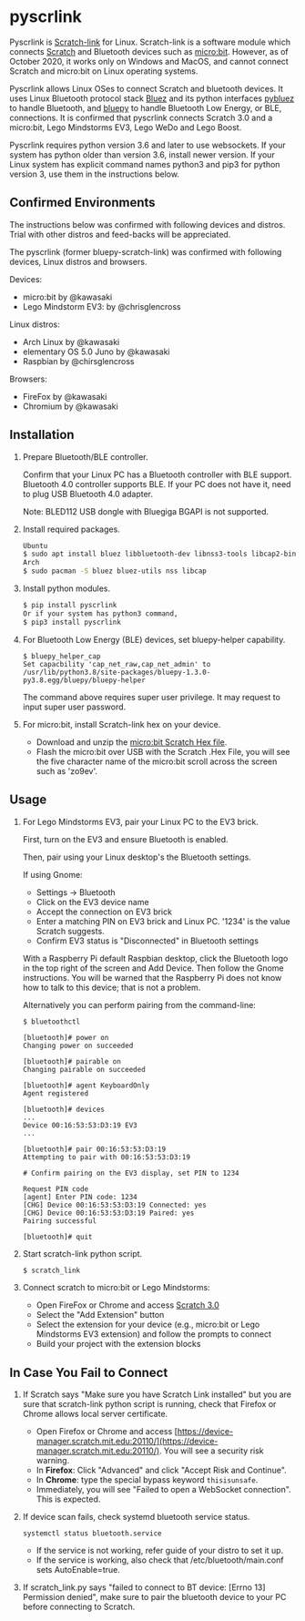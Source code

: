 # pyscrlink

Pyscrlink is [Scratch-link](https://github.com/LLK/scratch-link) for Linux.
Scratch-link is a software module which connects
[Scratch](https://scratch.mit.edu/) and Bluetooth devices such as
[micro:bit](https://microbit.org/). However, as of October 2020, it works only
on Windows and MacOS, and cannot connect Scratch and micro:bit on Linux
operating systems.

Pyscrlink allows Linux OSes to connect Scratch and bluetooth devices. It uses
Linux Bluetooth protocol stack [Bluez](http://www.bluez.org/) and its python
interfaces [pybluez](https://github.com/pybluez/pybluez) to handle Bluetooth,
and [bluepy](https://github.com/IanHarvey/bluepy) to handle Bluetooth Low
Energy, or BLE, connections. It is confirmed that pyscrlink connects Scratch
3.0 and a micro:bit, Lego Mindstorms EV3, Lego WeDo and Lego Boost.

Pyscrlink requires python version 3.6 and later to use websockets. If your
system has python older than version 3.6, install newer version. If your Linux
system has explicit command names python3 and pip3 for python version 3,
use them in the instructions below.

Confirmed Environments
----------------------
The instructions below was confirmed with following devices and distros.
Trial with other distros and feed-backs will be appreciated.

The pyscrlink (former bluepy-scratch-link) was confirmed with following devices,
Linux distros and browsers.

Devices:
* micro:bit by @kawasaki
* Lego Mindstorm EV3: by @chrisglencross

Linux distros:
* Arch Linux by @kawasaki
* elementary OS 5.0 Juno by @kawasaki
* Raspbian by @chirsglencross

Browsers:
* FireFox by @kawasaki
* Chromium by @kawasaki

Installation
------------
1. Prepare Bluetooth/BLE controller.

   Confirm that your Linux PC has a Bluetooth controller with BLE support.
   Bluetooth 4.0 controller supports BLE. If your PC does not have it, need
   to plug USB Bluetooth 4.0 adapter.

   Note: BLED112 USB dongle with Bluegiga BGAPI is not supported.

2. Install required packages.

    ```sh
    Ubuntu
    $ sudo apt install bluez libbluetooth-dev libnss3-tools libcap2-bin
    Arch
    $ sudo pacman -S bluez bluez-utils nss libcap
    ```

3. Install python modules.

    ```sh
    $ pip install pyscrlink
    Or if your system has python3 command,
    $ pip3 install pyscrlink
    ```

4. For Bluetooth Low Energy (BLE) devices, set bluepy-helper capability.

    ```
    $ bluepy_helper_cap
    Set capacbility 'cap_net_raw,cap_net_admin' to /usr/lib/python3.8/site-packages/bluepy-1.3.0-py3.8.egg/bluepy/bluepy-helper
    ```

    The command above requires super user privilege. It may request to input
    super user password.

5. For micro:bit, install Scratch-link hex on your device.

    * Download and unzip the [micro:bit Scratch Hex file](https://downloads.scratch.mit.edu/microbit/scratch-microbit-1.1.0.hex.zip).
    * Flash the micro:bit over USB with the Scratch .Hex File, you will see the
      five character name of the micro:bit scroll across the screen such as
      'zo9ev'.

Usage
-----
1. For Lego Mindstorms EV3, pair your Linux PC to the EV3 brick.

   First, turn on the EV3 and ensure Bluetooth is enabled.

   Then, pair using your Linux desktop's the Bluetooth settings.

   If using Gnome:
      * Settings -> Bluetooth
      * Click on the EV3 device name
      * Accept the connection on EV3 brick
      * Enter a matching PIN on EV3 brick and Linux PC. '1234' is the value Scratch suggests.
      * Confirm EV3 status is "Disconnected" in Bluetooth settings

   With a Raspberry Pi default Raspbian desktop, click the Bluetooth logo in the top right of the screen and
   Add Device. Then follow the Gnome instructions. You will be warned that the Raspberry Pi
   does not know how to talk to this device; that is not a problem.

   Alternatively you can perform pairing from the command-line:
   ```shell script
   $ bluetoothctl

   [bluetooth]# power on
   Changing power on succeeded

   [bluetooth]# pairable on
   Changing pairable on succeeded

   [bluetooth]# agent KeyboardOnly
   Agent registered

   [bluetooth]# devices
   ...
   Device 00:16:53:53:D3:19 EV3
   ...

   [bluetooth]# pair 00:16:53:53:D3:19
   Attempting to pair with 00:16:53:53:D3:19

   # Confirm pairing on the EV3 display, set PIN to 1234

   Request PIN code
   [agent] Enter PIN code: 1234
   [CHG] Device 00:16:53:53:D3:19 Connected: yes
   [CHG] Device 00:16:53:53:D3:19 Paired: yes
   Pairing successful

   [bluetooth]# quit
   ```

2. Start scratch-link python script.
    ```sh
    $ scratch_link
    ```

3. Connect scratch to micro:bit or Lego Mindstorms:
    * Open FireFox or Chrome and access [Scratch 3.0](https://scratch.mit.edu/)
    * Select the "Add Extension" button
    * Select the extension for your device (e.g., micro:bit or Lego Mindstorms EV3 extension) and follow the prompts to connect
    * Build your project with the extension blocks

In Case You Fail to Connect
---------------------------

1. If Scratch says "Make sure you have Scratch Link installed" but you are sure
   that scratch-link python script is running, check that Firefox or Chrome
   allows local server certificate.
    * Open Firefox or Chrome and access [https://device-manager.scratch.mit.edu:20110/](https://device-manager.scratch.mit.edu:20110/). You will see a security risk warning.
    * In **Firefox**: Click "Advanced" and click "Accept Risk and Continue".
    * In **Chrome**: type the special bypass keyword `thisisunsafe`.
    * Immediately, you will see "Failed to open a WebSocket connection". This is expected.

2. If device scan fails, check systemd bluetooth service status.
    ```
    systemctl status bluetooth.service
    ```
    * If the service is not working, refer guide of your distro to set it up.
    * If the service is working, also check that /etc/bluetooth/main.conf sets AutoEnable=true.

3. If scratch_link.py says "failed to connect to BT device: [Errno 13] Permission denied",
   make sure to pair the bluetooth device to your PC before connecting to Scratch.
